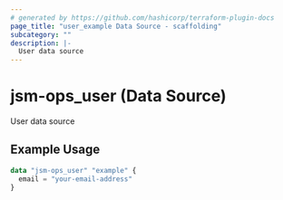 ```yaml
---
# generated by https://github.com/hashicorp/terraform-plugin-docs
page_title: "user_example Data Source - scaffolding"
subcategory: ""
description: |-
  User data source
---
```


# jsm-ops_user (Data Source)

User data source

## Example Usage

```terraform
data "jsm-ops_user" "example" {
  email = "your-email-address"
}
```

